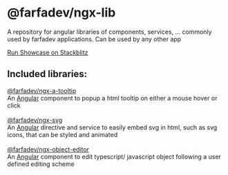 # @farfadev/ngx-lib
A repository for angular libraries of components, services, ... commonly used by farfadev applications. Can be used by any other app 

<a href='https://stackblitz.com/github/farfadev/ngx-lib'>Run Showcase on Stackblitz</a>

## Included libraries:
<a href="https://www.npmjs.com/package/@farfadev/ngx-a-tooltip">@farfadev/ngx-a-tooltip</a>
<br>
An [Angular](https://angular.dev/) component to popup a html tooltip on either a mouse hover or click
<br>
<br>
<a href="https://www.npmjs.com/package/@farfadev/ngx-svg">@farfadev/ngx-svg</a>
<br>An [Angular](https://angular.dev/) directive and service to easily embed svg in html, such as svg icons, that can be styled and animated
<br>
<br>
<a href="https://www.npmjs.com/package/@farfadev/ngx-object-editor">@farfadev/ngx-object-editor</a>
<br>An [Angular](https://angular.dev/) component to edit typescript/ javascript object following a user defined editing scheme
